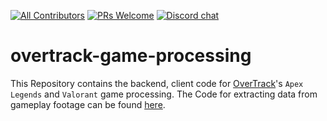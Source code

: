 [![All Contributors](https://img.shields.io/badge/dynamic/json?color=orange&label=all%20contributors&query=%24.contributors.length&url=https%3A%2F%2Fraw.githubusercontent.com%2Fovertrack-gg%2Fovertrack-game-processing%2Fmaster%2F.all-contributorsrc&style=flat-square)](#contributors-)
[![PRs Welcome](https://img.shields.io/badge/PRs-welcome-brightgreen.svg?style=flat-square)](http://makeapullrequest.com)
[![Discord chat](https://img.shields.io/badge/chat-on_discord-008080.svg?style=flat-square&logo=discord)](https://discord.gg/JywstAB)

# overtrack-game-processing
This Repository contains the backend, client code for [OverTrack](https://overtrack.gg)'s `Apex Legends` and `Valorant` game processing.
The Code for extracting data from gameplay footage can be found [here](https://github.com/overtrack-gg/overtrack-cv).

<!--- Implement All-Contributors here! --->
